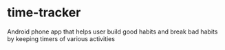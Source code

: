 # time-tracker
Android phone app that helps user build good habits and break bad habits by keeping timers of various activities
